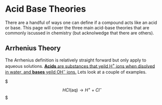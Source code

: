# Acid Base Theories

There are a handful of ways one can define if a compound acts like an acid or base. This page will cover the three main acid-base theories that are commonly iscussed in chemistry (but acknolwedge that there are others).

## Arrhenius Theory

The Arrhenius definition is relatively straight forward but only apply to aqueous solutions. <ins> **Acids** are substances that yeild H$^{+}$ ions when disolved in water, and **bases** yeild OH$^{-}$ ions.</ins> Lets look at a couple of examples.

$$$ HCl\text{(aq)} \rightarrow H^{+} + Cl^{-}$$$